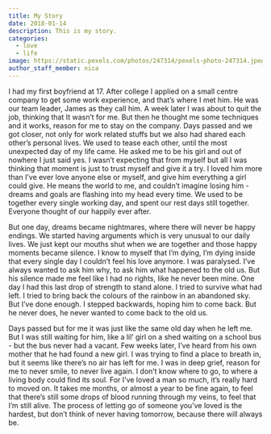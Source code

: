 ```yaml
---
title: My Story
date: 2018-01-14
description: This is my story.
categories:
  - love
  - life
image: https://static.pexels.com/photos/247314/pexels-photo-247314.jpeg
author_staff_member: nica
---
```


I had my first boyfriend at 17. After college I applied on a small centre company to get some work experience, and that’s where I met him. He was our team leader, James as they call him. A week later I was about to quit the job, thinking that It wasn’t for me.  But then he thought me some techniques and it works, reason for me to stay on the company. Days passed and we got closer, not only for work related stuffs but we also had shared each other’s personal lives. We used to tease each other, until the most unexpected day of my life came. He asked me to be his girl and out of nowhere I just said yes. I wasn’t expecting that from myself but all I was thinking that moment is just to trust myself and give it a try. I loved him more than I’ve ever love anyone else or myself, and give him everything a girl could give.  He means the world to me, and couldn’t imagine losing him - dreams and goals are flashing into my head every time. We used to be together every single working day, and spent our rest days still together. Everyone thought of our happily ever after. 

But one day, dreams became nightmares, where there will never be happy endings. We started having arguments which is very unusual to our daily lives. We just kept our mouths shut when we are together and those happy moments became silence. I know to myself that I’m dying, I’m dying inside that every single day I couldn’t feel his love anymore. I was paralysed. I’ve always wanted to ask him why, to ask him what happened to the old us. But his silence made me feel like I had no rights, like he never been mine. One day I had this last drop of strength to stand alone. I tried to survive what had left. I tried to bring back the colours of the rainbow in an abandoned sky. But I’ve done enough. I stepped backwards, hoping him to come back. But he never does, he never wanted to come back to the old us. 

Days passed but for me it was just like the same old day when he left me. But I was still waiting for him, like a lil’ girl on a shed waiting on a school bus - but the bus never had a vacant. Few weeks later, I’ve heard from his own mother that he had found a new girl. I was trying to find a place to breath in, but it seems like there’s no air has left for me. I was in deep grief, reason for me to never smile, to never live again. I don’t know where to go, to where a living body could find its soul.  For I’ve loved a man so much, it’s really hard to moved on. It takes me months, or almost a year to be fine again, to feel that there’s still some drops of blood running through my veins, to feel that I’m still alive. The process of letting go of someone you’ve loved is the hardest, but don’t think of never having tomorrow, because there will always be.
